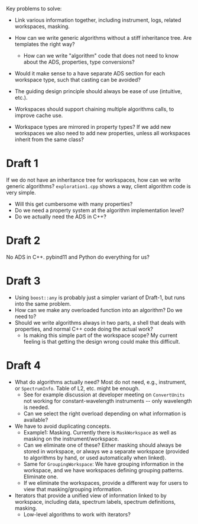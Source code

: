 Key problems to solve:
- Link various information together, including instrument, logs, related workspaces, masking.
- How can we write generic algorithms without a stiff inheritance tree. Are templates the right way?
  - How can we write "algorithm" code that does not need to know about the ADS, properties, type conversions?

- Would it make sense to a have separate ADS section for each workspace type, such that casting can be avoided?
- The guiding design principle should always be ease of use (intuitive, etc.).
- Workspaces should support chaining multiple algorithms calls, to improve cache use.
- Workspace types are mirrored in property types? If we add new workspaces we also need to add new properties, unless all workspaces inherit from the same class?

# Draft 1

If we do not have an inheritance tree for workspaces, how can we write generic algorithms?
`exploration1.cpp` shows a way, client algorithm code is very simple.

- Will this get cumbersome with many properties?
- Do we need a property system at the algorithm implementation level?
- Do we actually need the ADS in C++?

# Draft 2

No ADS in C++. pybind11 and Python do everything for us?

# Draft 3

- Using `boost::any` is probably just a simpler variant of Draft-1, but runs into the same problem.
- How can we make any overloaded function into an algorithm? Do we need to?
- Should we write algorithms always in two parts, a shell that deals with properties, and normal C++ code doing the actual work?
  - Is making this simple part of the workspace scope? My current feeling is that getting the design wrong could make this difficult.

# Draft 4

- What do algorithms actually need? Most do not need, e.g., instrument, or `SpectrumInfo`. Table of L2, etc. might be enough.
  - See for example discussion at developer meeting on `ConvertUnits` not working for constant-wavelength instruments -- only wavelength is needed.
  - Can we select the right overload depending on what information is available?
- We have to avoid duplicating concepts.
  - Example1: Masking. Currently there is `MaskWorkspace` as well as masking on the instrument/workspace.
  - Can we eliminate one of these? Either masking should always be stored in workspace, or always we a separate workspace (provided to algorithms by hand, or used automatically when linked).
  - Same for `GroupingWorkspace`: We have grouping information in the workspace, and we have workspaces defining grouping patterns. Eliminate one.
  - If we eliminate the workspaces, provide a different way for users to view that masking/grouping information.
- Iterators that provide a unified view of information linked to by workspace, including data, spectrum labels, spectrum definitions, masking.
  - Low-level algorithms to work with iterators?
